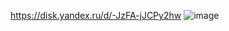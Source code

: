 https://disk.yandex.ru/d/-JzFA-jJCPy2hw
![image](https://user-images.githubusercontent.com/60102276/193209253-1a05b680-d665-480d-a59d-1d89837460c3.png)

